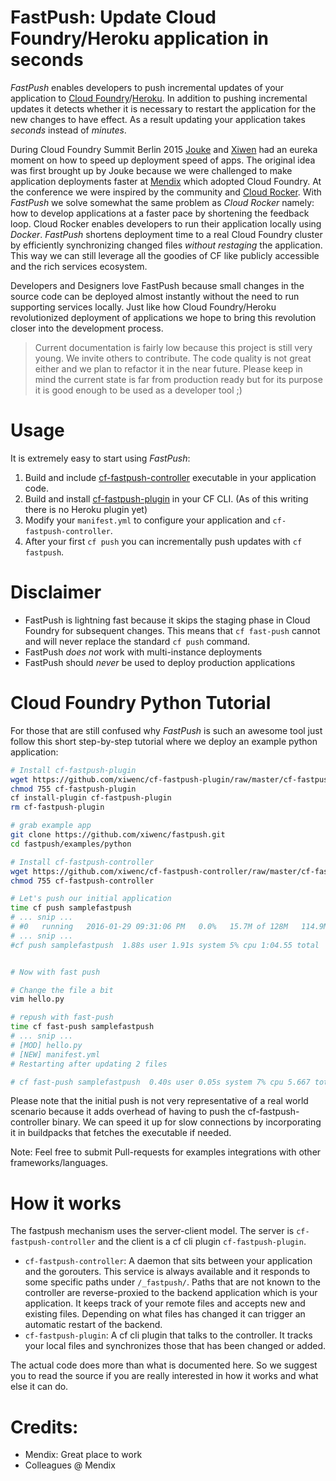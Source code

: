 FastPush: Update Cloud Foundry/Heroku application in seconds
==

*FastPush* enables developers to push incremental updates of your application to [Cloud Foundry](https://www.cloudfoundry.org)/[Heroku](https://www.heroku.com). In addition to pushing incremental updates it detects whether it is necessary to restart the application for the new changes to have effect. As a result updating your application takes *seconds* instead of *minutes*.

During Cloud Foundry Summit Berlin 2015 [Jouke](https://github.com/jtwaleson) and [Xiwen](https://github.com/xiwenc) had an eureka moment on how to speed up deployment speed of apps. The original idea was first brought up by Jouke because we were challenged to make application deployments faster at [Mendix](https://www.mendix.com) which adopted Cloud Foundry. At the conference we were inspired by the community and [Cloud Rocker](https://github.com/CloudCredo/cloudrocker). With *FastPush* we solve somewhat the same problem as *Cloud Rocker* namely: how to develop applications at a faster pace by shortening the feedback loop. Cloud Rocker enables developers to run their application locally using *Docker*. *FastPush* shortens deployment time to a real Cloud Foundry cluster by efficiently synchronizing changed files *without restaging* the application. This way we can still leverage all the goodies of CF like publicly accessible and the rich services ecosystem.

Developers and Designers love FastPush because small changes in the source code can be deployed almost instantly without the need to run supporting services locally. Just like how Cloud Foundry/Heroku revolutionized deployment of applications we hope to bring this revolution closer into the development process.

> Current documentation is fairly low because this project is still very young. We invite others to contribute. The code quality is not great either and we plan to refactor it in the near future. Please keep in mind the current state is far from production ready but for its purpose it is good enough to be used as a developer tool ;)

Usage
===

It is extremely easy to start using *FastPush*:

1. Build and include [cf-fastpush-controller](https://github.com/xiwenc/cf-fastpush-controller) executable in your application code.
2. Build and install [cf-fastpush-plugin](https://github.com/xiwenc/cf-fastpush-plugin) in your CF CLI. (As of this writing there is no Heroku plugin yet)
3. Modify your `manifest.yml` to configure your application and `cf-fastpush-controller`.
4. After your first `cf push` you can incrementally push updates with `cf fastpush`.

Disclaimer
===

- FastPush is lightning fast because it skips the staging phase in Cloud Foundry for subsequent changes. This means that `cf fast-push` cannot and will never replace the standard `cf push` command.
- FastPush *does not* work with multi-instance deployments
- FastPush should *never* be used to deploy production applications

Cloud Foundry Python Tutorial
===

For those that are still confused why *FastPush* is such an awesome tool just follow this short step-by-step tutorial where we deploy an example python application:

```bash
# Install cf-fastpush-plugin
wget https://github.com/xiwenc/cf-fastpush-plugin/raw/master/cf-fastpush-plugin
chmod 755 cf-fastpush-plugin
cf install-plugin cf-fastpush-plugin
rm cf-fastpush-plugin

# grab example app
git clone https://github.com/xiwenc/fastpush.git
cd fastpush/examples/python

# Install cf-fastpush-controller
wget https://github.com/xiwenc/cf-fastpush-controller/raw/master/cf-fastpush-controller
chmod 755 cf-fastpush-controller

# Let's push our initial application
time cf push samplefastpush
# ... snip ...
# #0   running   2016-01-29 09:31:06 PM   0.0%   15.7M of 128M   114.9M of 256M
# ... snip ...
#cf push samplefastpush  1.88s user 1.91s system 5% cpu 1:04.55 total


# Now with fast push

# Change the file a bit
vim hello.py

# repush with fast-push
time cf fast-push samplefastpush
# ... snip ...
# [MOD] hello.py
# [NEW] manifest.yml
# Restarting after updating 2 files

# cf fast-push samplefastpush  0.40s user 0.05s system 7% cpu 5.667 total
```
Please note that the initial push is not very representative of a real world scenario because it adds overhead of having to push the cf-fastpush-controller binary. We can speed it up for slow connections by incorporating it in buildpacks that fetches the executable if needed.

Note: Feel free to submit Pull-requests for examples integrations with other frameworks/languages.

How it works
===

The fastpush mechanism uses the server-client model. The server is `cf-fastpush-controller` and the client is a cf cli plugin `cf-fastpush-plugin`.

- `cf-fastpush-controller`: A daemon that sits between your application and the gorouters. This service is always available and it responds to some specific paths under `/_fastpush/`. Paths that are not known to the controller are reverse-proxied to the backend application which is your application. It keeps track of your remote files and accepts new and existing files. Depending on what files has changed it can trigger an automatic restart of the backend.
- `cf-fastpush-plugin`: A cf cli plugin that talks to the controller. It tracks your local files and synchronizes those that has been changed or added.

The actual code does more than what is documented here. So we suggest you to read the source if you are really interested in how it works and what else it can do.


Credits:
===
- Mendix: Great place to work
- Colleagues @ Mendix
